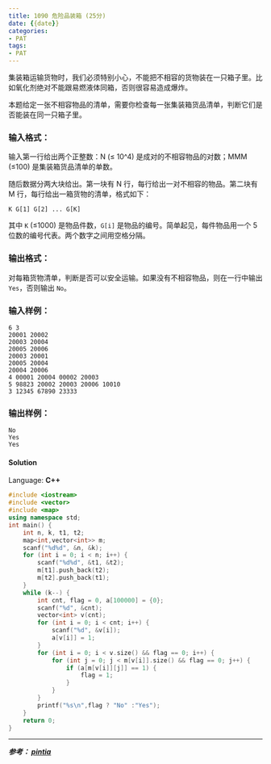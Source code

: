 ```yaml
---
title: 1090 危险品装箱 (25分)
date: {{date}}
categories:
- PAT
tags:
- PAT
---
```

集装箱运输货物时，我们必须特别小心，不能把不相容的货物装在一只箱子里。比如氧化剂绝对不能跟易燃液体同箱，否则很容易造成爆炸。

本题给定一张不相容物品的清单，需要你检查每一张集装箱货品清单，判断它们是否能装在同一只箱子里。

### 输入格式：

输入第一行给出两个正整数：N (≤ 10^4​​) 是成对的不相容物品的对数；MMM (≤100)
是集装箱货品清单的单数。

随后数据分两大块给出。第一块有 N 行，每行给出一对不相容的物品。第二块有 M 行，每行给出一箱货物的清单，格式如下：

    
    
    K G[1] G[2] ... G[K]
    

其中 `K` (≤1000) 是物品件数，`G[i]` 是物品的编号。简单起见，每件物品用一个 5
位数的编号代表。两个数字之间用空格分隔。

### 输出格式：

对每箱货物清单，判断是否可以安全运输。如果没有不相容物品，则在一行中输出 `Yes`，否则输出 `No`。

### 输入样例：

    
    
    6 3
    20001 20002
    20003 20004
    20005 20006
    20003 20001
    20005 20004
    20004 20006
    4 00001 20004 00002 20003
    5 98823 20002 20003 20006 10010
    3 12345 67890 23333
    

### 输出样例：

    
    
    No
    Yes
    Yes
    

#### Solution

Language: **C++**
```C++
#include <iostream>
#include <vector>
#include <map>
using namespace std;
int main() {
    int n, k, t1, t2;
    map<int,vector<int>> m;
    scanf("%d%d", &n, &k);
    for (int i = 0; i < n; i++) {
        scanf("%d%d", &t1, &t2);
        m[t1].push_back(t2);
        m[t2].push_back(t1);
    }
    while (k--) {
        int cnt, flag = 0, a[100000] = {0};
        scanf("%d", &cnt);
        vector<int> v(cnt);
        for (int i = 0; i < cnt; i++) {
            scanf("%d", &v[i]);
            a[v[i]] = 1;
        }
        for (int i = 0; i < v.size() && flag == 0; i++) {
            for (int j = 0; j < m[v[i]].size() && flag == 0; j++) {
                if (a[m[v[i]][j]] == 1) {
                    flag = 1;
                }
            }
        }
        printf("%s\n",flag ? "No" :"Yes");
    }
    return 0;
}
```
---
***参考：
[pintia](https://pintia.cn/problem-sets/994805260223102976/problems/1038429484026175488)***
